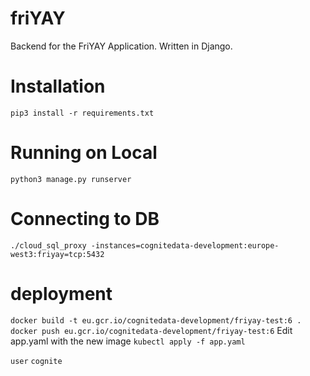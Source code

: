 # friYAY
Backend for the FriYAY Application. Written in Django.

# Installation
`pip3 install -r requirements.txt`

# Running on Local
`python3 manage.py runserver`

# Connecting to DB
`./cloud_sql_proxy -instances=cognitedata-development:europe-west3:friyay=tcp:5432`

# deployment
`docker build -t eu.gcr.io/cognitedata-development/friyay-test:6 .`
`docker push eu.gcr.io/cognitedata-development/friyay-test:6`
Edit app.yaml with the new image
`kubectl apply -f app.yaml`

`user`
`cognite`
